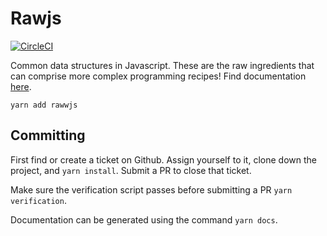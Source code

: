 # Rawjs

[![CircleCI](https://circleci.com/gh/ilias-t/rawjs/tree/master.svg?style=svg)](https://circleci.com/gh/ilias-t/rawjs/tree/master)

Common data structures in Javascript. These are the raw ingredients that can comprise more complex programming recipes! Find documentation [here](http://www.iliastsangaris.com/rawjs/).

`yarn add rawwjs`

## Committing

First find or create a ticket on Github. Assign yourself to it, clone down the project, and `yarn install`. Submit a PR to close that ticket.

Make sure the verification script passes before submitting a PR `yarn verification`.

Documentation can be generated using the command `yarn docs`.
